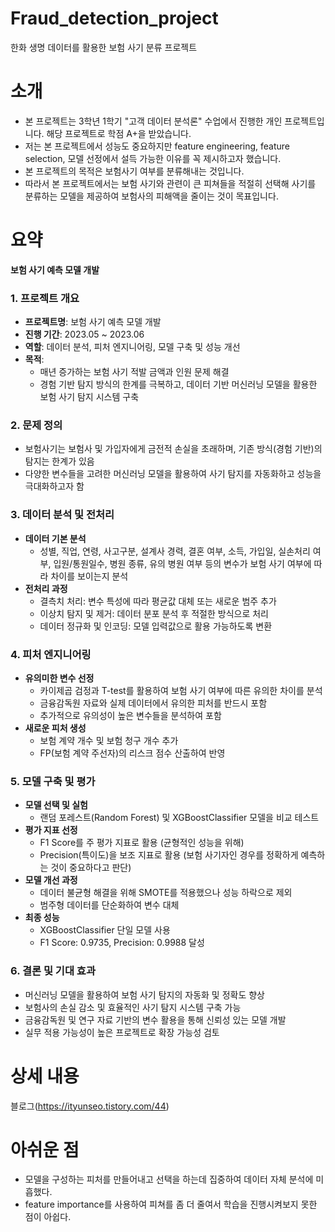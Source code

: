 # Fraud_detection_project
한화 생명 데이터를 활용한 보험 사기 분류 프로젝트

# 소개
- 본 프로젝트는 3학년 1학기 "고객 데이터 분석론" 수업에서 진행한 개인 프로젝트입니다. 해당 프로젝트로 학점 A+을 받았습니다.
- 저는 본 프로젝트에서 성능도 중요하지만 feature engineering, feature selection, 모델 선정에서 설득 가능한 이유를 꼭 제시하고자 했습니다.
- 본 프로젝트의 목적은 보험사기 여부를 분류해내는 것입니다.
- 따라서 본 프로젝트에서는 보험 사기와 관련이 큰 피쳐들을 적절히 선택해 사기를 분류하는 모델을 제공하여 보험사의 피해액을 줄이는 것이 목표입니다.

# 요약
**보험 사기 예측 모델 개발**

### 1. 프로젝트 개요
- **프로젝트명**: 보험 사기 예측 모델 개발
- **진행 기간**: 2023.05 ~ 2023.06
- **역할**: 데이터 분석, 피처 엔지니어링, 모델 구축 및 성능 개선
- **목적**:
  - 매년 증가하는 보험 사기 적발 금액과 인원 문제 해결
  - 경험 기반 탐지 방식의 한계를 극복하고, 데이터 기반 머신러닝 모델을 활용한 보험 사기 탐지 시스템 구축

### 2. 문제 정의
- 보험사기는 보험사 및 가입자에게 금전적 손실을 초래하며, 기존 방식(경험 기반)의 탐지는 한계가 있음
- 다양한 변수들을 고려한 머신러닝 모델을 활용하여 사기 탐지를 자동화하고 성능을 극대화하고자 함

### 3. 데이터 분석 및 전처리
- **데이터 기본 분석**
  - 성별, 직업, 연령, 사고구분, 설계사 경력, 결혼 여부, 소득, 가입일, 실손처리 여부, 입원/통원일수, 병원 종류, 유의 병원 여부 등의 변수가 보험 사기 여부에 따라 차이를 보이는지 분석
- **전처리 과정**
  - 결측치 처리: 변수 특성에 따라 평균값 대체 또는 새로운 범주 추가
  - 이상치 탐지 및 제거: 데이터 분포 분석 후 적절한 방식으로 처리
  - 데이터 정규화 및 인코딩: 모델 입력값으로 활용 가능하도록 변환

### 4. 피처 엔지니어링
- **유의미한 변수 선정**
  - 카이제곱 검정과 T-test를 활용하여 보험 사기 여부에 따른 유의한 차이를 분석
  - 금융감독원 자료와 실제 데이터에서 유의한 피처를 반드시 포함
  - 추가적으로 유의성이 높은 변수들을 분석하여 포함
- **새로운 피처 생성**
  - 보험 계약 개수 및 보험 청구 개수 추가
  - FP(보험 계약 주선자)의 리스크 점수 산출하여 반영

### 5. 모델 구축 및 평가
- **모델 선택 및 실험**
  - 랜덤 포레스트(Random Forest) 및 XGBoostClassifier 모델을 비교 테스트
- **평가 지표 선정**
  - F1 Score를 주 평가 지표로 활용 (균형적인 성능을 위해)
  - Precision(특이도)을 보조 지표로 활용 (보험 사기자인 경우를 정확하게 예측하는 것이 중요하다고 판단)
- **모델 개선 과정**
  - 데이터 불균형 해결을 위해 SMOTE를 적용했으나 성능 하락으로 제외
  - 범주형 데이터를 단순화하여 변수 대체
- **최종 성능**
  - XGBoostClassifier 단일 모델 사용
  - F1 Score: 0.9735, Precision: 0.9988 달성

### 6. 결론 및 기대 효과
- 머신러닝 모델을 활용하여 보험 사기 탐지의 자동화 및 정확도 향상
- 보험사의 손실 감소 및 효율적인 사기 탐지 시스템 구축 가능
- 금융감독원 및 연구 자료 기반의 변수 활용을 통해 신뢰성 있는 모델 개발
- 실무 적용 가능성이 높은 프로젝트로 확장 가능성 검토

# 상세 내용
블로그(https://ityunseo.tistory.com/44)
  
# 아쉬운 점
- 모델을 구성하는 피처를 만들어내고 선택을 하는데 집중하여 데이터 자체 분석에 미흡했다.
- feature importance를 사용하여 피쳐를 좀 더 줄여서 학습을 진행시켜보지 못한 점이 아쉽다.

